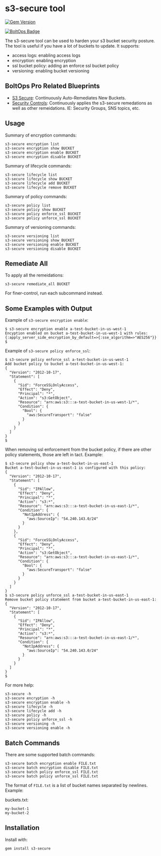 # s3-secure tool

[![Gem Version](https://badge.fury.io/rb/s3-secure.png)](http://badge.fury.io/rb/s3-secure)

[![BoltOps Badge](https://img.boltops.com/boltops/badges/boltops-badge.png)](https://www.boltops.com)

The s3-secure tool can be used to harden your s3 bucket security posture. The tool is useful if you have a lot of buckets to update. It supports:

* access logs: enabling access logs
* encryption: enabling encryption
* ssl bucket policy: adding an enforce ssl bucket policy
* versioning: enabling bucket versioning

## BoltOps Pro Related Blueprints

* [S3 Secure](https://github.com/boltopspro-docs/s3-secure): Continuously Auto-Remediates New Buckets.
* [Security Controls](https://github.com/boltopspro-docs/security-controls): Continuously applies the s3-secure remedations as well as other remeidations. IE: Security Groups, SNS topics, etc.

## Usage

Summary of encryption commands:

    s3-secure encryption list
    s3-secure encryption show BUCKET
    s3-secure encryption enable BUCKET
    s3-secure encryption disable BUCKET

Summary of lifecycle commands:

    s3-secure lifecycle list
    s3-secure lifecycle show BUCKET
    s3-secure lifecycle add BUCKET
    s3-secure lifecycle remove BUCKET

Summary of policy commands:

    s3-secure policy list
    s3-secure policy show BUCKET
    s3-secure policy enforce_ssl BUCKET
    s3-secure policy unforce_ssl BUCKET

Summary of versioning commands:

    s3-secure versioning list
    s3-secure versioning show BUCKET
    s3-secure versioning enable BUCKET
    s3-secure versioning disable BUCKET

## Remediate All

To apply all the remeidations:

    s3-secure remediate_all BUCKET

For finer-control, run each subcommand instead.

## Some Examples with Output

Example of `s3-secure encryption enable`:

    $ s3-secure encryption enable a-test-bucket-in-us-west-1
    Encyption enabled on bucket a-test-bucket-in-us-west-1 with rules:
    {:apply_server_side_encryption_by_default=>{:sse_algorithm=>"AES256"}}
    $

Example of `s3-secure policy enforce_ssl`:

    $ s3-secure policy enforce_ssl a-test-bucket-in-us-west-1
    Add bucket policy to bucket a-test-bucket-in-us-west-1:
    {
      "Version": "2012-10-17",
      "Statement": [
        {
          "Sid": "ForceSSLOnlyAccess",
          "Effect": "Deny",
          "Principal": "*",
          "Action": "s3:GetObject",
          "Resource": "arn:aws:s3:::a-test-bucket-in-us-west-1/*",
          "Condition": {
            "Bool": {
              "aws:SecureTransport": "false"
            }
          }
        }
      ]
    }
    $

When removing ssl enforcement from the bucket policy, if there are other policy statements, those are left in tact.  Example:

    $ s3-secure policy show a-test-bucket-in-us-east-1
    Bucket a-test-bucket-in-us-east-1 is configured with this policy:
    {
      "Version": "2012-10-17",
      "Statement": [
        {
          "Sid": "IPAllow",
          "Effect": "Deny",
          "Principal": "*",
          "Action": "s3:*",
          "Resource": "arn:aws:s3:::a-test-bucket-in-us-east-1/*",
          "Condition": {
            "NotIpAddress": {
              "aws:SourceIp": "54.240.143.0/24"
            }
          }
        },
        {
          "Sid": "ForceSSLOnlyAccess",
          "Effect": "Deny",
          "Principal": "*",
          "Action": "s3:GetObject",
          "Resource": "arn:aws:s3:::a-test-bucket-in-us-east-1/*",
          "Condition": {
            "Bool": {
              "aws:SecureTransport": "false"
            }
          }
        }
      ]
    }
    $ s3-secure policy unforce_ssl a-test-bucket-in-us-east-1
    Remove bucket policy statement from bucket a-test-bucket-in-us-east-1:
    {
      "Version": "2012-10-17",
      "Statement": [
        {
          "Sid": "IPAllow",
          "Effect": "Deny",
          "Principal": "*",
          "Action": "s3:*",
          "Resource": "arn:aws:s3:::a-test-bucket-in-us-east-1/*",
          "Condition": {
            "NotIpAddress": {
              "aws:SourceIp": "54.240.143.0/24"
            }
          }
        }
      ]
    }
    $

For more help:

    s3-secure -h
    s3-secure encryption -h
    s3-secure encryption enable -h
    s3-secure lifecycle -h
    s3-secure lifecycle add -h
    s3-secure policy -h
    s3-secure policy unforce_ssl -h
    s3-secure versioning -h
    s3-secure versioning enable -h

## Batch Commands

There are some supported batch commands:

    s3-secure batch encryption enable FILE.txt
    s3-secure batch encryption disable FILE.txt
    s3-secure batch policy enforce_ssl FILE.txt
    s3-secure batch policy unforce_ssl FILE.txt

The format of `FILE.txt` is a list of bucket names separated by newlines.  Example:

buckets.txt:

    my-bucket-1
    my-bucket-2

## Installation

Install with:

    gem install s3-secure
